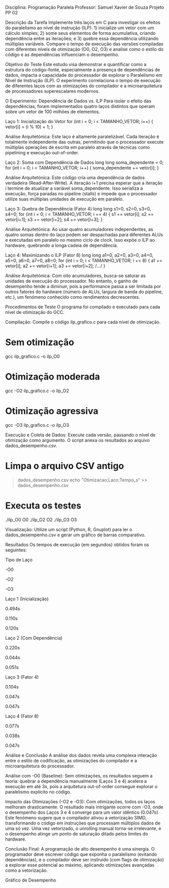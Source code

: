 Disciplina: Programação Paralela
Professor: Samuel Xavier de Souza
Projeto PP 02

Descrição da Tarefa
Implemente três laços em C para investigar os efeitos do paralelismo ao nível de instrução (ILP): 1) inicialize um vetor com um cálculo simples; 2) some seus elementos de forma acumulativa, criando dependência entre as iterações; e 3) quebre essa dependência utilizando múltiplas variáveis. Compare o tempo de execução das versões compiladas com diferentes níveis de otimização (O0, O2, O3) e analise como o estilo do código e as dependências influenciam o desempenho.

Objetivo do Teste
Este estudo visa demonstrar e quantificar como a estrutura do código-fonte, especialmente a presença de dependências de dados, impacta a capacidade do processador de explorar o Paralelismo em Nível de Instrução (ILP). O experimento correlaciona o tempo de execução de diferentes laços com as otimizações do compilador e a microarquitetura de processadores superescalares modernos.

O Experimento: Dependência de Dados vs. ILP
Para isolar o efeito das dependências, foram implementados quatro laços distintos que operam sobre um vetor de 100 milhões de elementos.

Laço 1: Inicialização do Vetor
for (int i = 0; i < TAMANHO_VETOR; i++) {
    vetor[i] = (i % 10) + 1;
}

Análise Arquitetónica: Este laço é altamente paralelizável. Cada iteração é totalmente independente das outras, permitindo que o processador execute múltiplas operações de escrita em paralelo através de técnicas como pipelining e execução out-of-order.

Laço 2: Soma com Dependência de Dados
long long soma_dependente = 0;
for (int i = 0; i < TAMANHO_VETOR; i++) {
    soma_dependente += vetor[i];
}

Análise Arquitetónica: Este código cria uma dependência de dados verdadeira (Read-After-Write). A iteração i+1 precisa esperar que a iteração i termine de atualizar a variável soma_dependente. Isso serializa a execução, força paradas no pipeline (stalls) e impede que o processador utilize suas múltiplas unidades de execução em paralelo.

Laço 3: Quebra de Dependência (Fator 4)
long long s1=0, s2=0, s3=0, s4=0;
for (int i = 0; i < TAMANHO_VETOR; i += 4) {
    s1 += vetor[i]; s2 += vetor[i+1]; s3 += vetor[i+2]; s4 += vetor[i+3];
}

Análise Arquitetónica: Ao usar quatro acumuladores independentes, as quatro somas dentro do laço podem ser despachadas para diferentes ALUs e executadas em paralelo no mesmo ciclo de clock. Isso expõe o ILP ao hardware, quebrando a longa cadeia de dependência.

Laço 4: Maximizando o ILP (Fator 8)
long long a1=0, a2=0, a3=0, a4=0, a5=0, a6=0, a7=0, a8=0;
for (int i = 0; i < TAMANHO_VETOR; i += 8) {
    a1 += vetor[i];   a2 += vetor[i+1]; a3 += vetor[i+2]; /*...*/
}

Análise Arquitetónica: Com oito acumuladores, busca-se saturar as unidades de execução do processador. No entanto, o ganho de desempenho tende a diminuir, pois a performance passa a ser limitada por outros fatores do hardware (número de ALUs, largura de banda do pipeline, etc.), um fenómeno conhecido como rendimentos decrescentes.

Procedimentos de Teste
O programa foi compilado e executado para cada nível de otimização do GCC.

Compilação: Compile o código ilp_grafico.c para cada nível de otimização.

# Sem otimização
gcc ilp_grafico.c -o ilp_O0 

# Otimização moderada
gcc -O2 ilp_grafico.c -o ilp_O2

# Otimização agressiva
gcc -O3 ilp_grafico.c -o ilp_O3

Execução e Coleta de Dados: Execute cada versão, passando o nível de otimização como argumento. O script anexa os resultados ao arquivo dados_desempenho.csv.

# Limpa o arquivo CSV antigo
> dados_desempenho.csv
echo "Otimizacao;Laco;Tempo_s" >> dados_desempenho.csv

# Executa os testes
./ilp_O0 O0
./ilp_O2 O2
./ilp_O3 O3

Visualização: Utilize um script (Python, R, Gnuplot) para ler o dados_desempenho.csv e gerar um gráfico de barras comparativo.

Resultados
Os tempos de execução (em segundos) obtidos foram os seguintes:

Tipo de Laço

-O0

-O2

-O3

Laço 1 (Inicialização)

0.494s

0.110s

0.120s

Laço 2 (Com Dependência)

0.220s

0.044s

0.051s

Laço 3 (Fator 4)

0.104s

0.047s

0.047s

Laço 4 (Fator 8)

0.077s

0.038s

0.047s

Análise e Conclusão
A análise dos dados revela uma complexa interação entre o estilo de codificação, as otimizações do compilador e a microarquitetura do processador.

Análise com -O0 (Baseline): Sem otimizações, os resultados seguem a teoria: quebrar a dependência manualmente (Laços 3 e 4) acelera a execução em até 3x, pois a arquitetura out-of-order consegue explorar o paralelismo explícito no código.

Impacto das Otimizações (-O2 e -O3): Com otimizações, todos os laços melhoram drasticamente. O resultado mais intrigante ocorre com -O3, onde o desempenho dos Laços 3 e 4 converge para um valor idêntico (0.047s). Este fenómeno sugere que o compilador ativou a vetorização SIMD, transformando o código em instruções que processam múltiplos dados de uma só vez. Uma vez vetorizado, o unrolling manual torna-se irrelevante, e o desempenho atinge um ponto de saturação ditado pelos limites do hardware.

Conclusão Final: A programação de alto desempenho é uma sinergia. O programador deve escrever código que exponha o paralelismo (evitando dependências), e o compilador deve ser instruído (com flags de otimização) a explorar esse potencial ao máximo, aplicando otimizações avançadas como a vetorização.

Gráfico de Desempenho

